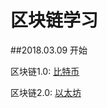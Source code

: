 # 区块链学习

##2018.03.09 开始

区块链1.0:
    [比特币](http://www.bitcoin.org)
    
区块链2.0:
    [以太坊](http://www.ethfans.org)



